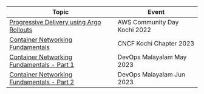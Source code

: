

| Topic | Event 
|-------|------
| [Progressive Delivery using Argo Rollouts](./acd-kochi-29oct222/README.md) | AWS Community Day Kochi 2022
| [Container Networking Fundamentals](./cncf-kochi-29apr2023/README.md) | CNCF Kochi Chapter 2023
| [Container Networking Fundamentals - Part 1 ](./devops-malayalam-25may2023/README.md) | DevOps Malayalam May 2023
| [Container Networking Fundamentals - Part 2 ](./devops-malayalam-08jum2023/README.md) | DevOps Malayalam Jun 2023
